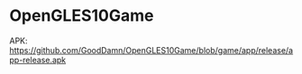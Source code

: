 # OpenGLES10Game
APK:
https://github.com/GoodDamn/OpenGLES10Game/blob/game/app/release/app-release.apk
